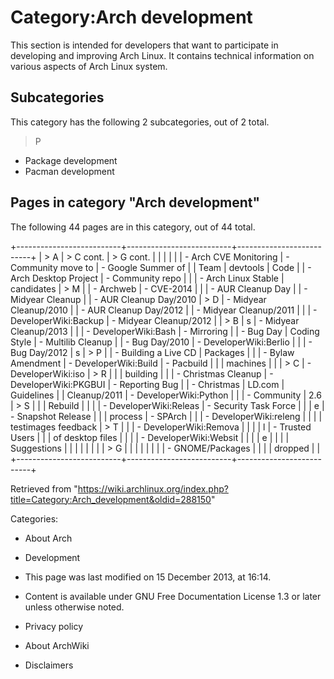 Category:Arch development
=========================

This section is intended for developers that want to participate in
developing and improving Arch Linux. It contains technical information
on various aspects of Arch Linux system.

Subcategories
-------------

This category has the following 2 subcategories, out of 2 total.

> P

-   Package development
-   Pacman development

Pages in category "Arch development"
------------------------------------

The following 44 pages are in this category, out of 44 total.

+--------------------------+--------------------------+--------------------------+
| > A                      | > C cont.                | > G cont.                |
|                          |                          |                          |
| -   Arch CVE Monitoring  | -   Community move to    | -   Google Summer of     |
|     Team                 |     devtools             |     Code                 |
| -   Arch Desktop Project | -   Community repo       |                          |
| -   Arch Linux Stable    |     candidates           | > M                      |
| -   Archweb              | -   CVE-2014             |                          |
| -   AUR Cleanup Day      |                          | -   Midyear Cleanup      |
| -   AUR Cleanup Day/2010 | > D                      | -   Midyear Cleanup/2010 |
| -   AUR Cleanup Day/2012 |                          | -   Midyear Cleanup/2011 |
|                          | -   DeveloperWiki:Backup | -   Midyear Cleanup/2012 |
| > B                      | s                        | -   Midyear Cleanup/2013 |
|                          | -   DeveloperWiki:Bash   | -   Mirroring            |
| -   Bug Day              |     Coding Style         | -   Multilib Cleanup     |
| -   Bug Day/2010         | -   DeveloperWiki:Berlio |                          |
| -   Bug Day/2012         | s                        | > P                      |
| -   Building a Live CD   |     Packages             |                          |
| -   Bylaw Amendment      | -   DeveloperWiki:Build  | -   Pacbuild             |
|                          |     machines             |                          |
| > C                      | -   DeveloperWiki:iso    | > R                      |
|                          |     building             |                          |
| -   Christmas Cleanup    | -   DeveloperWiki:PKGBUI | -   Reporting Bug        |
| -   Christmas            | LD.com                   |     Guidelines           |
|     Cleanup/2011         | -   DeveloperWiki:Python |                          |
| -   Community            | 2.6                      | > S                      |
|                          |     Rebuild              |                          |
|                          | -   DeveloperWiki:Releas | -   Security Task Force  |
|                          | e                        | -   Snapshot Release     |
|                          |     process              | -   SPArch               |
|                          | -   DeveloperWiki:releng |                          |
|                          |     testimages feedback  | > T                      |
|                          | -   DeveloperWiki:Remova |                          |
|                          | l                        | -   Trusted Users        |
|                          |     of desktop files     |                          |
|                          | -   DeveloperWiki:Websit |                          |
|                          | e                        |                          |
|                          |     Suggestions          |                          |
|                          |                          |                          |
|                          | > G                      |                          |
|                          |                          |                          |
|                          | -   GNOME/Packages       |                          |
|                          |     dropped              |                          |
+--------------------------+--------------------------+--------------------------+

Retrieved from
"https://wiki.archlinux.org/index.php?title=Category:Arch_development&oldid=288150"

Categories:

-   About Arch
-   Development

-   This page was last modified on 15 December 2013, at 16:14.
-   Content is available under GNU Free Documentation License 1.3 or
    later unless otherwise noted.
-   Privacy policy
-   About ArchWiki
-   Disclaimers
